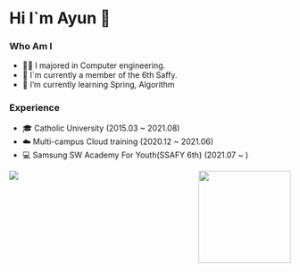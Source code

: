 # Hi I`m Ayun 👋

### Who Am I
- 👩‍💻 I majored in Computer engineering.
- 👔 I`m currently a member of the 6th Saffy.
- 🌱 I’m currently learning Spring, Algorithm

### Experience
- 🎓 Catholic University (2015.03 ~ 2021.08)
- ☁️ Multi-campus Cloud training (2020.12 ~ 2021.06)
- 💻 Samsung SW Academy For Youth(SSAFY 6th) (2021.07 ~ )


<!-- ### Award
- 🥇
- 🥈 -->

<img align='top-right' src="http://mazassumnida.wtf/api/v2/generate_badge?boj=success">

<img align='right' src="https://github-readme-stats.vercel.app/api?username=happyAyun&show_icons=true&theme=radical" height="165">

